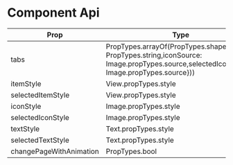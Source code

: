 # <IndicatorViewPager /> Component Api


| Prop | Type | Default | Note |
| --- | --- | --- | --- |
| tabs | PropTypes.arrayOf(PropTypes.shape({text: PropTypes.string,iconSource: Image.propTypes.source,selectedIconSource: Image.propTypes.source})) |  |  |
| itemStyle | View.propTypes.style |  |  |
| selectedItemStyle | View.propTypes.style |  |  |
| iconStyle | Image.propTypes.style |  |  |
| selectedIconStyle | Image.propTypes.style |  |  |
| textStyle | Text.propTypes.style |  |  |
| selectedTextStyle | Text.propTypes.style |  |  |
| changePageWithAnimation | PropTypes.bool | true |  |



